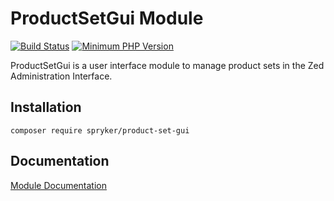# ProductSetGui Module
[![Build Status](https://travis-ci.org/spryker/product-set-gui.svg)](https://travis-ci.org/spryker/product-set-gui)
[![Minimum PHP Version](https://img.shields.io/badge/php-%3E%3D%207.2-8892BF.svg)](https://php.net/)

ProductSetGui is a user interface module to manage product sets in the Zed Administration Interface.

## Installation

```
composer require spryker/product-set-gui
```

## Documentation

[Module Documentation](https://academy.spryker.com/developing_with_spryker/module_guide/products/product_set.html)
